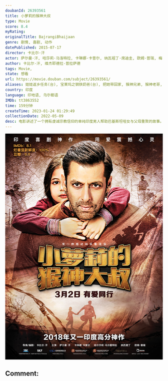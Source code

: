 ```yaml
---
doubanId: 26393561
title: 小萝莉的猴神大叔
type: Movie
score: 8.4
myRating: 
originalTitle: BajrangiBhaijaan
genre: 剧情, 喜剧, 动作
datePublished: 2015-07-17
director: 卡比尔·汗
actor: 萨尔曼·汗, 哈莎莉·马洛特拉, 卡琳娜·卡普尔, 纳瓦祖丁·席迪圭, 欧姆·普瑞, 梅·维贾, 席尔帕.舒克拉, 拉杰什·沙玛, 沙拉蒂·瑟斯纳, 阿图·斯里瓦斯塔瓦, 阿德南·萨米, 马诺·巴克什, 维莫尔·卡肖尔, 凯姆利什·吉尔, 纳伊姆·汗, 埃朗·哈斯米, 迪普提·纳瓦尔, 阿尔卡·芭朵拉·卡肖尔
author: 卡比尔·汗, 维杰耶德拉·普拉萨德
tags: Movie, 
state: 想看
url: https://movie.douban.com/subject/26393561/
aliases: 娃娃返乡任务(台), 宝莱坞之钢铁奶爸(台), 把她带回家, 猴神兄弟, 猴神老哥, 回家, Brother_Bajrangi
country: 印度
language: 印地语, 乌尔都语
IMDb: tt3863552
time: 159分钟
createTime: 2023-01-24 01:29:49
collectionDate: 2022-05-09
desc: 电影讲述了一个拥有虔诚宗教信仰的单纯印度男人帮助巴基斯坦哑女与父母重聚的故事。印度教教徒帕万（萨尔曼·汗饰）在一次机缘巧合下结识了与母亲走失并有语言障碍的穆斯林小女孩沙希达（哈尔莎莉·马尔霍特饰）...
---
```


![image](assets/p2510956726.jpg)

Comment: 
---

